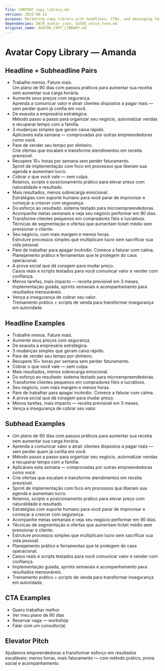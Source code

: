 ```yaml
---
file: CONTENT_copy_library.md
version: 2025-08-13
purpose: Marketing copy library with headlines, CTAs, and messaging for Amanda avatar
dependencies: DATA_avatar.json, GUIDE_voice_tone.md
original_name: AVATAR_COPY_LIBRARY.md
---
```


# Avatar Copy Library — Amanda

## Headline + Subheadline Pairs

- Trabalhe menos. Fature mais.  
  Um plano de 90 dias com passos práticos para aumentar sua receita sem aumentar sua carga horária.
- Aumente seus preços com segurança.  
  Aprenda a comunicar valor e atrair clientes dispostos a pagar mais — sem perder quem já confia em você.
- De exausta a empresária estratégica.  
  Método passo a passo para organizar seu negócio, automatizar vendas e recuperar tempo com a família.
- 3 mudanças simples que geram caixa rápido.  
  Aplicáveis esta semana — comprovadas por outras empreendedoras como você.
- Pare de vender seu tempo por dinheiro.  
  Crie ofertas que escalam e transforme atendimentos em receita previsível.
- Recupere 10+ horas por semana sem perder faturamento.  
  Sprint de implementação com foco em processos que liberam sua agenda e aumentam lucro.
- Cobrar o que você vale — sem culpa.  
  Roteiros, scripts e posicionamento prático para elevar preço com naturalidade e resultado.
- Mais resultados, menos sobrecarga emocional.  
  Estratégias com suporte humano para você parar de improvisar e começar a crescer com segurança.
- Do esforço ao resultado: sistema testado para microempreendedoras.  
  Acompanhe metas semanais e veja seu negócio performar em 90 dias.
- Transforme clientes pequenos em compradores fiéis e lucrativos.  
  Técnicas de segmentação e ofertas que aumentam ticket médio sem pressionar o cliente.
- Seu negócio, com mais margem e menos horas.  
  Estruture processos simples que multiplicam lucro sem sacrificar sua vida pessoal.
- Pare de trabalhar para apagar incêndio. Comece a faturar com calma.  
  Planejamento prático e ferramentas que te protegem do caos operacional.
- A prova social que dá coragem para mudar preço.  
  Casos reais e scripts testados para você comunicar valor e vender com confiança.
- Menos tarefas, mais impacto — receita previsível em 3 meses.  
  Implementação guiada, sprints semanais e acompanhamento para resultados mensuráveis.
- Vença a insegurança de cobrar seu valor.  
  Treinamento prático + scripts de venda para transformar insegurança em autoridade.

## Headline Examples

- Trabalhe menos. Fature mais.  
- Aumente seus preços com segurança.  
- De exausta a empresária estratégica.  
- 3 mudanças simples que geram caixa rápido.  
- Pare de vender seu tempo por dinheiro.  
- Recupere 10+ horas por semana sem perder faturamento.  
- Cobrar o que você vale — sem culpa.  
- Mais resultados, menos sobrecarga emocional.  
- Do esforço ao resultado: sistema testado para microempreendedoras.  
- Transforme clientes pequenos em compradores fiéis e lucrativos.  
- Seu negócio, com mais margem e menos horas.  
- Pare de trabalhar para apagar incêndio. Comece a faturar com calma.  
- A prova social que dá coragem para mudar preço.  
- Menos tarefas, mais impacto — receita previsível em 3 meses.  
- Vença a insegurança de cobrar seu valor.

## Subhead Examples

- Um plano de 90 dias com passos práticos para aumentar sua receita sem aumentar sua carga horária.
- Aprenda a comunicar valor e atrair clientes dispostos a pagar mais — sem perder quem já confia em você.
- Método passo a passo para organizar seu negócio, automatizar vendas e recuperar tempo com a família.
- Aplicáveis esta semana — comprovadas por outras empreendedoras como você.
- Crie ofertas que escalam e transforme atendimentos em receita previsível.
- Sprint de implementação com foco em processos que liberam sua agenda e aumentam lucro.
- Roteiros, scripts e posicionamento prático para elevar preço com naturalidade e resultado.
- Estratégias com suporte humano para você parar de improvisar e começar a crescer com segurança.
- Acompanhe metas semanais e veja seu negócio performar em 90 dias.
- Técnicas de segmentação e ofertas que aumentam ticket médio sem pressionar o cliente.
- Estruture processos simples que multiplicam lucro sem sacrificar sua vida pessoal.
- Planejamento prático e ferramentas que te protegem do caos operacional.
- Casos reais e scripts testados para você comunicar valor e vender com confiança.
- Implementação guiada, sprints semanais e acompanhamento para resultados mensuráveis.
- Treinamento prático + scripts de venda para transformar insegurança em autoridade.

## CTA Examples

- Quero trabalhar melhor
- Ver meu plano de 90 dias
- Reservar vaga — workshop
- Falar com um consultor(a)

## Elevator Pitch

Ajudamos empreendedoras a transformar esforço em resultados escaláveis: menos horas, mais faturamento — com método prático, prova social e acompanhamento.
